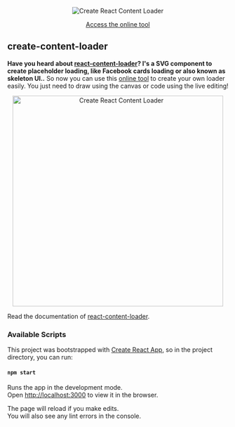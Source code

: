 <p align="center">
  <img src="https://user-images.githubusercontent.com/4838076/33861377-b0d5a560-dec4-11e7-825e-f6209591309b.jpg" alt="Create React Content Loader" title="Create Content Loader" />
</p>

<p align="center">
  <a href="https://danilowoz.github.io/create-content-loader/">Access the online tool</a>
</p>


## create-content-loader

**Have you heard about [react-content-loader](https://github.com/danilowoz/react-content-loader)? I's a SVG component to create placeholder loading, like Facebook cards loading or also known as skeleton UI..** So now you can use this [online tool](https://danilowoz.github.io/create-content-loader/) to create your own loader easily. You just need to draw using the canvas or code using the live editing!

<p align="center">
  <img width="480px" src="https://user-images.githubusercontent.com/4838076/33860641-ede67e06-dec0-11e7-930c-fc954f8b8e5e.gif" alt="Create React Content Loader" title="Create React Content Loader" />
</p>

Read the documentation of [react-content-loader](https://github.com/danilowoz/react-content-loader).

### Available Scripts

This project was bootstrapped with [Create React App](https://github.com/facebookincubator/create-react-app), so in the project directory, you can run:

#### `npm start`

Runs the app in the development mode.<br>
Open [http://localhost:3000](http://localhost:3000) to view it in the browser.

The page will reload if you make edits.<br>
You will also see any lint errors in the console.
